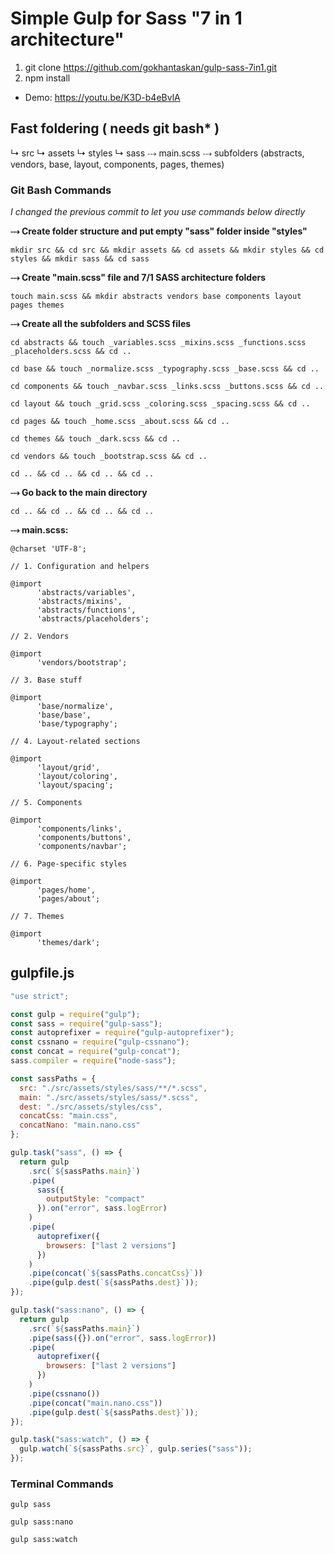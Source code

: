# Simple Gulp for Sass "7 in 1 architecture"

1. git clone https://github.com/gokhantaskan/gulp-sass-7in1.git
2. npm install

- Demo: https://youtu.be/K3D-b4eBvlA

## Fast foldering ( needs git bash\* )

↳ src
↳ assets
↳ styles
↳ sass
⤏ main.scss
⤏ subfolders (abstracts, vendors, base, layout, components, pages, themes)

### Git Bash Commands

_I changed the previous commit to let you use commands below directly_

**⤏ Create folder structure and put empty "sass" folder inside "styles"**

```
mkdir src && cd src && mkdir assets && cd assets && mkdir styles && cd styles && mkdir sass && cd sass
```

**⤏ Create "main.scss" file and 7/1 SASS architecture folders**

```
touch main.scss && mkdir abstracts vendors base components layout pages themes
```

**⤏ Create all the subfolders and SCSS files**

```
cd abstracts && touch _variables.scss _mixins.scss _functions.scss _placeholders.scss && cd ..

cd base && touch _normalize.scss _typography.scss _base.scss && cd ..

cd components && touch _navbar.scss _links.scss _buttons.scss && cd ..

cd layout && touch _grid.scss _coloring.scss _spacing.scss && cd ..

cd pages && touch _home.scss _about.scss && cd ..

cd themes && touch _dark.scss && cd ..

cd vendors && touch _bootstrap.scss && cd ..

cd .. && cd .. && cd .. && cd ..
```

**⤏ Go back to the main directory**

```
cd .. && cd .. && cd .. && cd ..
```

**⤏ main.scss:**

```
@charset 'UTF-8';

// 1. Configuration and helpers

@import
      'abstracts/variables',
      'abstracts/mixins',
      'abstracts/functions',
      'abstracts/placeholders';

// 2. Vendors

@import
      'vendors/bootstrap';

// 3. Base stuff

@import
      'base/normalize',
      'base/base',
      'base/typography';

// 4. Layout-related sections

@import
      'layout/grid',
      'layout/coloring',
      'layout/spacing';

// 5. Components

@import
      'components/links',
      'components/buttons',
      'components/navbar';

// 6. Page-specific styles

@import
      'pages/home',
      'pages/about';

// 7. Themes

@import
      'themes/dark';
```

## gulpfile.js

```javascript
"use strict";

const gulp = require("gulp");
const sass = require("gulp-sass");
const autoprefixer = require("gulp-autoprefixer");
const cssnano = require("gulp-cssnano");
const concat = require("gulp-concat");
sass.compiler = require("node-sass");

const sassPaths = {
  src: "./src/assets/styles/sass/**/*.scss",
  main: "./src/assets/styles/sass/*.scss",
  dest: "./src/assets/styles/css",
  concatCss: "main.css",
  concatNano: "main.nano.css"
};

gulp.task("sass", () => {
  return gulp
    .src(`${sassPaths.main}`)
    .pipe(
      sass({
        outputStyle: "compact"
      }).on("error", sass.logError)
    )
    .pipe(
      autoprefixer({
        browsers: ["last 2 versions"]
      })
    )
    .pipe(concat(`${sassPaths.concatCss}`))
    .pipe(gulp.dest(`${sassPaths.dest}`));
});

gulp.task("sass:nano", () => {
  return gulp
    .src(`${sassPaths.main}`)
    .pipe(sass({}).on("error", sass.logError))
    .pipe(
      autoprefixer({
        browsers: ["last 2 versions"]
      })
    )
    .pipe(cssnano())
    .pipe(concat("main.nano.css"))
    .pipe(gulp.dest(`${sassPaths.dest}`));
});

gulp.task("sass:watch", () => {
  gulp.watch(`${sassPaths.src}`, gulp.series("sass"));
});
```

### Terminal Commands

`gulp sass`

`gulp sass:nano`

`gulp sass:watch`
